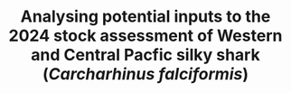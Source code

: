 ---
pdf: neubauer_analysing_2023.pdf
tags: kath, philipp, kyuhan, fisheries, dragonfly, report
title: Analysing potential inputs to the 2024 stock assessment of Western and Central Pacfic silky shark  (<i>Carcharhinus falciformis</i>) 
---